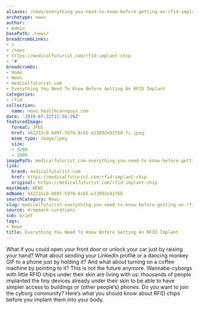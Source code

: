 ```yaml
---
aliases: /news/everything-you-need-to-know-before-getting-an-rfid-implant
archetype: news
author:
- Admin
basePath: /news/
breadcrumbLinks:
- /
- /news
- https://medicalfuturist.com/rfid-implant-chip
- '#'
breadcrumbs:
- Home
- News
- medicalfuturist.com
- Everything You Need To Know Before Getting An RFID Implant
categories:
- rfid
collection:
  name: news.healthcareguys.com
date: '2019-07-22T11:56:29Z'
featuredImage:
  format: JPEG
  href: 442215c0-b09f-5970-8cb5-e23892e91f68-fi.jpeg
  mime_type: image/jpeg
  size:
  - 3200
  - 1800
imagePath: medicalfuturist.com-everything-you-need-to-know-before-getting-an-rfid-implant
link:
  brand: medicalfuturist.com
  href: https://medicalfuturist.com/rfid-implant-chip
  original: https://medicalfuturist.com/rfid-implant-chip
mastHead: NEWS
mdName: 442215c0-b09f-5970-8cb5-e23892e91f68
searchCategory: News
slug: medicalfuturist-everything-you-need-to-know-before-getting-an-rfid-implant
source: dropmark-curations
sub: brief
tags:
- News
title: Everything You Need To Know Before Getting An RFID Implant
---
```


What if you could open your front door or unlock your car just by raising your hand? What about sending your LinkedIn profile or a dancing monkey GIF to a phone just by holding it? And what about turning on a coffee machine by pointing to it? This is not the future anymore. Wannabe-cyborgs with little RFID chips under their skin are living with us: thousands of people implanted the tiny devices already under their skin to be able to have simpler access to buildings or (other people’s) phones. Do you want to join the cyborg community? Here’s what you should know about RFID chips before you implant them into your body.